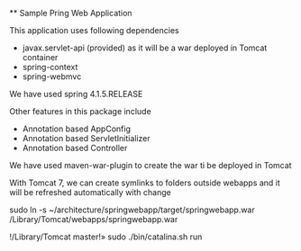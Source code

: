 ** Sample Pring Web Application

This application uses following dependencies

- javax.servlet-api (provided) as it will be a war deployed in Tomcat container
- spring-context
- spring-webmvc

We have used spring 4.1.5.RELEASE

Other features in this package include

- Annotation based AppConfig
- Annotation based ServletInitializer
- Annotation based Controller

We have used maven-war-plugin to create the war ti be deployed in Tomcat

With Tomcat 7, we can create symlinks to folders outside webapps and it will be refreshed automatically with change

sudo ln -s ~/architecture/springwebapp/target/springwebapp.war /Library/Tomcat/webapps/springwebapp.war

!/Library/Tomcat master!» sudo ./bin/catalina.sh run


